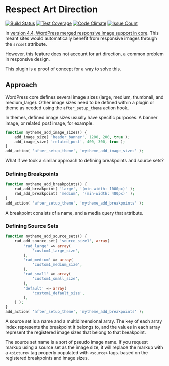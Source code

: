 # Respect Art Direction

[![Build Status](https://travis-ci.org/desrosj/respect-art-direction.svg?branch=master)](https://travis-ci.org/desrosj/respect-art-direction)
[![Test Coverage](https://codeclimate.com/github/desrosj/respect-art-direction/badges/coverage.svg)](https://codeclimate.com/github/desrosj/respect-art-direction/coverage)
[![Code Climate](https://codeclimate.com/github/desrosj/respect-art-direction/badges/gpa.svg)](https://codeclimate.com/github/desrosj/respect-art-direction)
[![Issue Count](https://codeclimate.com/github/desrosj/respect-art-direction/badges/issue_count.svg)](https://codeclimate.com/github/desrosj/respect-art-direction)

In [version 4.4, WordPress merged responsive image support in core](https://make.wordpress.org/core/2015/11/10/responsive-images-in-wordpress-4-4/).
This meant sites would automatically benefit from responsive images through the
`srcset` attribute.

However, this feature does not account for art direction, a common problem in
responsive design.

This plugin is a proof of concept for a way to solve this.

## Approach

WordPress core defines several image sizes (large, medium, thumbnail, and
medium_large). Other image sizes need to be defined within a plugin or theme as
needed using the `after_setup_theme` action hook.

In themes, defined image sizes usually have specific purposes. A banner image,
or related post image, for example.

```php
function mytheme_add_image_sizes() {
    add_image_size( 'header_banner', 1200, 200, true );
    add_image_size( 'related_post', 400, 300, true );
}
add_action( 'after_setup_theme', 'mytheme_add_image_sizes' );
```

What if we took a similar approach to defining breakpoints and source sets?

### Defining Breakpoints

```php
function mytheme_add_breakpoints() {
    rad_add_breakpoint( 'large', '(min-width: 1000px)' );
    rad_add_breakpoint( 'medium', '(min-width: 480px)' );
}
add_action( 'after_setup_theme', 'mytheme_add_breakpoints' );
```

A breakpoint consists of a name, and a media query that attribute.

### Defining Source Sets

```php
function mytheme_add_source_sets() {
    rad_add_source_set( 'source_size1', array(
        'rad_large' => array(
            'custom1_large_size',
        ),
        'rad_medium' => array(
            'custom1_medium_size',
        ),
        'rad_small' => array(
            'custom1_small_size',
        ),
        'default' => array(
            'custom1_default_size',
        ),
    ) );
}
add_action( 'after_setup_theme', 'mytheme_add_breakpoints' );
```

A source set is a name and a multidimensional array. The key of each array
index represents the breakpoint it belongs to, and the values in each array
represent the registered image sizes that belong to that breakpoint.

The source set name is a sort of pseudo image name. If you request markup using
a source set as the image size, it will replace the markup with a `<picture>`
tag properly populated with `<source>` tags. based on the registered
breakpoints and image sizes.
